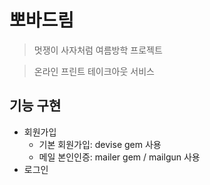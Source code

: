 # 뽀바드림
> 멋쟁이 사자처럼 여름방학 프로젝트

> 온라인 프린트 테이크아웃 서비스

## 기능 구현
- 회원가입
  - 기본 회원가입: devise gem 사용
  - 메일 본인인증: mailer gem / mailgun 사용
- 로그인
